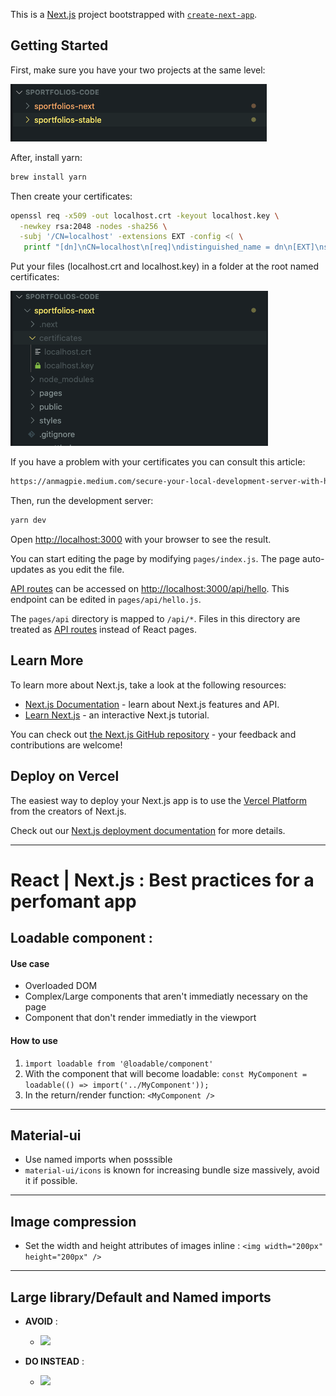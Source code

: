 This is a [Next.js](https://nextjs.org/) project bootstrapped with [`create-next-app`](https://github.com/vercel/next.js/tree/canary/packages/create-next-app).

## Getting Started

First, make sure you have your two projects at the same level:

![](projects.png)

After, install yarn:

```bash
brew install yarn
```

Then create your certificates:

```bash
openssl req -x509 -out localhost.crt -keyout localhost.key \
  -newkey rsa:2048 -nodes -sha256 \
  -subj '/CN=localhost' -extensions EXT -config <( \
   printf "[dn]\nCN=localhost\n[req]\ndistinguished_name = dn\n[EXT]\nsubjectAltName=DNS:localhost\nkeyUsage=digitalSignature\nextendedKeyUsage=serverAuth")
```

Put your files (localhost.crt and localhost.key) in a folder at the root named certificates:

![](certificates.png)

If you have a problem with your certificates you can consult this article:

```bash
https://anmagpie.medium.com/secure-your-local-development-server-with-https-next-js-81ac6b8b3d68
```

Then, run the development server:

```bash
yarn dev
```

Open [http://localhost:3000](http://localhost:3000) with your browser to see the result.

You can start editing the page by modifying `pages/index.js`. The page auto-updates as you edit the file.

[API routes](https://nextjs.org/docs/api-routes/introduction) can be accessed on [http://localhost:3000/api/hello](http://localhost:3000/api/hello). This endpoint can be edited in `pages/api/hello.js`.

The `pages/api` directory is mapped to `/api/*`. Files in this directory are treated as [API routes](https://nextjs.org/docs/api-routes/introduction) instead of React pages.

## Learn More

To learn more about Next.js, take a look at the following resources:

- [Next.js Documentation](https://nextjs.org/docs) - learn about Next.js features and API.
- [Learn Next.js](https://nextjs.org/learn) - an interactive Next.js tutorial.

You can check out [the Next.js GitHub repository](https://github.com/vercel/next.js/) - your feedback and contributions are welcome!

## Deploy on Vercel

The easiest way to deploy your Next.js app is to use the [Vercel Platform](https://vercel.com/import?utm_medium=default-template&filter=next.js&utm_source=create-next-app&utm_campaign=create-next-app-readme) from the creators of Next.js.

Check out our [Next.js deployment documentation](https://nextjs.org/docs/deployment) for more details.

---

# React | Next.js : Best practices for a perfomant app

## Loadable component :

#### Use case

- Overloaded DOM
- Complex/Large components that aren't immediatly necessary on the page
- Component that don't render immediatly in the viewport

#### How to use

1. `ìmport loadable from '@loadable/component'`
2. With the component that will become loadable:
   `const MyComponent = loadable(() => import('../MyComponent'));`
3. In the return/render function:
   `<MyComponent />`

---

## Material-ui

- Use named imports when posssible
- `material-ui/icons` is known for increasing bundle size massively, avoid it if possible.

---

## Image compression

- Set the width and height attributes of images inline :
  `<img width="200px" height="200px" />`

---

## Large library/Default and Named imports

- **AVOID** :

  - ![](https://i.imgur.com/gtONOHM.png)

- **DO INSTEAD** :
  - ![](https://i.imgur.com/xEEU7V4.png)
